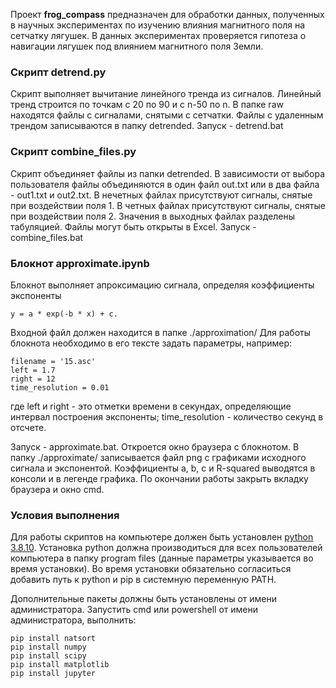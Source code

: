 Проект **frog_compass** предназначен для обработки данных, полученных в научных экспериментах
по изучению влияния магнитного поля на сетчатку лягушек. В данных экспериментах проверяется
гипотеза о навигации лягушек под влиянием магнитного поля Земли.

### Скрипт **detrend.py**

Скрипт выполняет вычитание линейного тренда из сигналов.
Линейный тренд строится по точкам с 20 по 90 и с n-50 по n.
В папке raw находятся файлы с сигналами, снятыми с сетчатки.
Файлы с удаленным трендом записываются в папку detrended.
Запуск - detrend.bat

### Скрипт **combine_files.py**

Скрипт объединяет файлы из папки detrended.
В зависимости от выбора пользователя файлы объединяются в один файл out.txt
или в два файла - out1.txt и out2.txt.
В нечетных файлах присутствуют сигналы, снятые при воздействии поля 1.
В четных файлах присутствуют сигналы, снятые при воздействии поля 2.
Значения в выходных файлах разделены табуляцией. Файлы могут быть открыты в Excel.
Запуск - combine_files.bat

### Блокнот **approximate.ipynb**

Блокнот выполняет апроксимацию сигнала, определяя коэффициенты экспоненты
```
y = a * exp(-b * x) + c.
```
Входной файл должен находится в папке ./approximation/
Для работы блокнота необходимо в его тексте задать параметры, например:

```
filename = '15.asc'
left = 1.7
right = 12
time_resolution = 0.01
```
где left и right - это отметки времени в секундах, определяющие интервал построения экспоненты;
time_resolution - количество секунд в отсчете.

Запуск - approximate.bat. Откроется окно браузера с блокнотом. 
В папку ./approximate/ записывается файл png с графиками исходного сигнала и экспонентой.
Коэффициенты a, b, c и R-squared выводятся в консоли и в легенде графика.
По окончании работы закрыть вкладку браузера и окно cmd.

### Условия выполнения

Для работы скриптов на компьютере должен быть установлен
[python 3.8.10](https://www.python.org/ftp/python/3.8.10/python-3.8.10-amd64.exe).
Установка python должна производиться для всех пользователей компьютера в папку program files
(данные параметры указывается во время установки). Во время установки обязательно согласиться
добавить путь к python и pip в системную переменную PATH.

Дополнительные пакеты должны быть установлены от имени администратора.
Запустить cmd или powershell от имени администратора, выполнить:
```
pip install natsort
pip install numpy
pip install scipy
pip install matplotlib
pip install jupyter
```